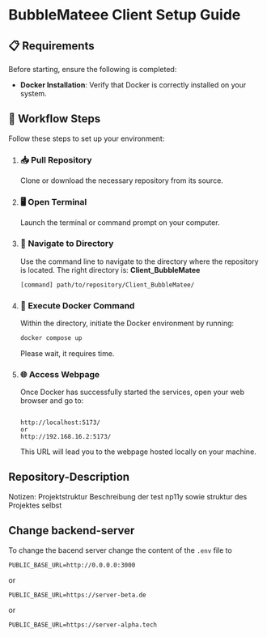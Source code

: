 # **BubbleMateee Client Setup Guide**

## 📋 **Requirements**

Before starting, ensure the following is completed:

- **Docker Installation**: Verify that Docker is correctly installed on your system.

## 🚀 **Workflow Steps**

Follow these steps to set up your environment:

1. ### 📥 **Pull Repository**

   Clone or download the necessary repository from its source.

2. ### 🖥️ **Open Terminal**

   Launch the terminal or command prompt on your computer.

3. ### 📂 **Navigate to Directory**

   Use the command line to navigate to the directory where the repository is located. The right directory is: **Client_BubbleMatee**

   ```bash
   [command] path/to/repository/Client_BubbleMatee/
   ```

4. ### 🐳 **Execute Docker Command**

   Within the directory, initiate the Docker environment by running:

   ```bash
   docker compose up
   ```

   Please wait, it requires time.

5. ### 🌐 **Access Webpage**

   Once Docker has successfully started the services, open your web browser and go to:

   ```

   http://localhost:5173/
   or
   http://192.168.16.2:5173/
   ```

   This URL will lead you to the webpage hosted locally on your machine.

## **Repository-Description**

Notizen: Projektstruktur
Beschreibung der test np11y
sowie struktur des Projektes selbst

## Change backend-server

To change the bacend server change the content of the `.env` file to

```env
PUBLIC_BASE_URL=http://0.0.0.0:3000

```

or

```env
PUBLIC_BASE_URL=https://server-beta.de

```

or

```env
PUBLIC_BASE_URL=https://server-alpha.tech

```

